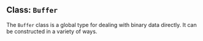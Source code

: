 ## Class: `Buffer`

The `Buffer` class is a global type for dealing with binary data directly.
It can be constructed in a variety of ways.
